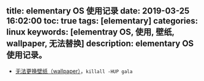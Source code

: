 title: elementary OS 使用记录
date: 2019-03-25 16:02:00
toc: true
tags: [elementary]
categories: linux
keywords: [elementray OS, 使用, 壁纸, wallpaper, 无法替换]
description: elementary OS 使用记录。
---

* [无法更换壁纸（wallpaper）](https://elementaryos.stackexchange.com/a/10124)，`killall -HUP gala`

